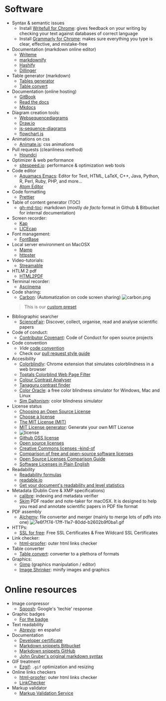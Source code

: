 # Software

* Syntax & semantic issues
	 - Install [Writefull for Chrome](https://chrome.google.com/webstore/detail/writefull/aolaabonkiegkggfdgjjehchjmjfanng/related): gives feedback on your writing by checking your text against databases of correct language
	 - Install [Grammarly for Chrome](https://chrome.google.com/webstore/detail/grammarly-for-chrome/kbfnbcaeplbcioakkpcpgfkobkghlhen): makes sure everything you type is clear, effective, and mistake-free
* Documentation (markdown online editor)
	 - [Writeme](http://writeme.mattstow.com/)
	 - [markdownify](http://www.amitmerchant.com/markdownify-web)
	 - [Hashify](http://hashify.me)
	 - [Dillinger](https://dillinger.io)
* Table generator (markdown)
	 - [Tables generator](https://www.tablesgenerator.com/markdown_tables)
	 - [Table convert](https://tableconvert.com/)
* Documentation (online hosting)
	 - [GitBook](https://www.gitbook.com/)
	 - [Read the docs](https://readthedocs.org/)
	 - [Mkdocs](http://www.mkdocs.org/)
* Diagram creation tools:
     - [Websequencediagrams](https://www.websequencediagrams.com/)
	 - [Draw.io](https://www.draw.io/)
	 - [js-sequence-diagrams](https://bramp.github.io/js-sequence-diagrams/)
	 - [flowchart.js](http://flowchart.js.org/)
* Animations on css
	 - [Animate.js](https://github.com/juliangarnier/anime/): css animations
* Pull requests (cleanliness method)
	 - [Houndci](https://houndci.com/)
* Optimizer & web performance
     - [sitespeed.io](https://www.sitespeed.io/): performance & optimization web tools
* Code editor
	 - [Aquamacs Emacs](http://aquamacs.org/download-release.shtml): Editor for Text, HTML, LaTeX, C++, Java, Python, R, Perl, Ruby, PHP, and more...
	 - [Atom Editor](http://atom.io)
* Code formatting
	 - [Prettier](https://prettier.io)
* Table of content generator (TOC)
	 - [gh-md-toc](https://github.com/ekalinin/github-markdown-toc): markdown (mostly _de facto_ format in Github & Bitbucket for internal documentation)
* Screen recorder:
	 - [Kap](https://getkap.co/)
	 - [LICEcap](https://www.cockos.com/licecap/)
* Font management:
     - [FontBase](https://fontba.se/)
* Local server environment on MacOSX
     - [Mamp](https://www.mamp.info)
     - [httpster](https://github.com/SimbCo/httpster)
* Video-tutorials:
	 - [Streamable](https://streamable.com/)
* HTLM 2 pdf
	 - [HTML2PDF](https://wkhtmltopdf.org)
* Terminal recorder:
     - [Asciinema](https://asciinema.org/)
* Code sharing:
	 - [Carbon](https://carbon.now.sh/): (Automatization on code screen sharing)
	 ![carbon.png](https://bitbucket.org/repo/ekyaeEE/images/1492497760-prototype.png)
	 > This is our [custom preset](https://bitbucket.org/imhicihu/good-practices-on-repository-creation/downloads/carbon-config.json)
* Bibliographic searcher
     - [ScienceFair](http://sciencefair-app.com): Discover, collect, organise, read and analyse scientific papers
* Code of conduct:
	 - [Contributor Covenant](https://www.contributor-covenant.org/): Code of Conduct for open source projects
* Code convention
	 - _Vide_ [code convention](https://bitbucket.org/imhicihu/good-practices-on-repository-creation/src/master/code_convention.md)
	 - Check our [pull request style guide](https://bitbucket.org/snippets/imhicihu/qnzLKk/pull-request-style-guides)
* Accesibility
	 - [Colorblindly](https://chrome.google.com/webstore/detail/colorblindly/floniaahmccleoclneebhhmnjgdfijgg): Chrome extension that simulates colorblindness in a web browser
	 - [Toptals Colorblind Web Page Filter](https://www.toptal.com/designers/colorfilter)
	 - [Colour Contrast Analyser](https://github.com/ThePacielloGroup/CCAe/releases/tag/v1.0.0)
	 - [Tanaguru contrast finder](https://github.com/Tanaguru/Contrast-Finder)
	 - [Color Oracle](https://colororacle.org/): a free color blindness simulator for Windows, Mac and Linux
	 - [Sim Daltonism](https://michelf.ca/projects/sim-daltonism/): color blindness simulator
* License status
	 - [Choosing an Open Source License](https://blog.github.com/2013-07-15-choosing-an-open-source-license)
	 - [Choose a license](https://choosealicense.com)
	 - [The MIT License (MIT)](https://mit-license.org/)
	 - [MIT License generator](https://www.richie-bendall.ml/mit-license-generator/): Generate your own MIT License
	 - ![license](https://bitbucket.org/repo/ekyaeEE/images/1238371074-appendix.png)
	 - [Github OSS license](https://github.com/github/choosealicense.com)
	 - [Open source licenses](https://opensource.org/licenses)
	 - [Creative Commons licenses -kind-of](https://creativecommons.org/choose)
	 - [Comparison of free and open-source software licenses](https://en.wikipedia.org/wiki/Comparison_of_free_and_open-source_software_licenses)
	 - [Open Source Licenses Comparison Guide](https://itsfoss.com/open-source-licenses-explained)
	 - [Software Licenses in Plain English](https://tldrlegal.com)
* Readability
	 - [Readability formulas](https://en.wikipedia.org/wiki/Readability#Popular_readability_formulas)
	 - [readable.io](https://app.readable.com/text/?demo)
	 - [Get your document's readability and level statistics](https://support.office.com/en-us/article/get-your-document-s-readability-and-level-statistics-85b4969e-e80a-4777-8dd3-f7fc3c8b3fd2?ui=en-US&rs=en-US&ad=US)
* Metadata (Dublin Core & XMP specifications)
     - [calibre](https://calibre-ebook.com): indexing and metadata verifier
     - [Skim](https://skim-app.sourceforge.io) PDF reader and note-taker for macOSX. It is designed to help you read and annotate scientific papers in PDF file format
* PDF assembly
     - [Alchemy](https://github.com/dawnlabs/alchemy): file converter and merger (mainly to merge lots of pdfs into one)
     ![7e6f7f74-17ff-11e7-80dd-b2602b9f0ba1.gif](https://bitbucket.org/repo/5qA7gpA/images/2680327398-7e6f7f74-17ff-11e7-80dd-b2602b9f0ba1.gif)
* HTTPs:
     - [SSL for free](https://www.sslforfree.com/): Free SSL Certificates & Free Wildcard SSL Certificates
* Link checker:
     - [html-proofer](https://github.com/gjtorikian/html-proofer): outer html links checker
* Table converter
     - [Table convert](https://tableconvert.com/): converter to a plethora of formats
* Graphics:
     - [Gimp](https://www.gimp.org/) (graphics manipulation / editor)
     - [Image Shrinker](https://github.com/stefansl/image-shrinker): minify images and graphics 

# Online resources

* Image conpressor
	 - [Sqoosh](https://squoosh.app/): Google's 'techie' response
* Graphic badges
	 - [For the badge](https://forthebadge.com/)
* Text readability
	 - [Abrevio](https://abrev.io/): en español
* Documentation
     - [Developer certificate](https://developercertificate.org/)
	 - [Markdown snippets Bitbucket](https://bitbucket.org/tutorials/markdowndemo)
	 - [Markdown snippets GitHub](https://guides.github.com/features/mastering-markdown/)
	 - [John Gruber's original markdown syntax](https://daringfireball.net/projects/markdown/syntax.text)
* GIF treatment
	 - [Ezgif](https://ezgif.com/): ```.gif``` optimization and resizing
* Online links checkers
	 - [html-proofer](https://github.com/gjtorikian/html-proofer): outer html links checker 
	 - [LinkChecker](https://www.deadlinkchecker.com/)
* Markup validator
     - [Markup Validation Service](https://validator.w3.org/#validate_by_input)